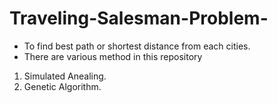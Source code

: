 # Traveling-Salesman-Problem-
- To find best path or shortest distance from each cities.
- There are various method in this repository
1) Simulated Anealing.
2) Genetic Algorithm.
